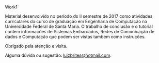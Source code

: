 Work1

Material desenvolvido no período do II semestre de 2017 como atividades curriculares do curso de graduação em Engenharia de Computação na Universidade Federal de Santa Maria. 
O trabalho de conclusão e o tutorial contem informações de Sistemas Embarcados, Redes de Comunicação de dados e Computação que podem ser vistas também como instruções.

Obrigado pela atenção e visita.

Alguma dúvida ou sugestão:
luizbrites@hotmail.com.
